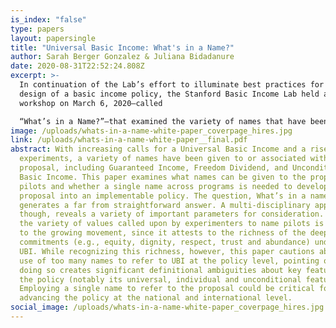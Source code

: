 ```yaml
---
is_index: "false"
type: papers
layout: papersingle
title: "Universal Basic Income: What's in a Name?"
author: Sarah Berger Gonzalez & Juliana Bidadanure
date: 2020-08-31T22:52:24.808Z
excerpt: >-
  In continuation of the Lab’s effort to illuminate best practices for the
  design of a basic income policy, the Stanford Basic Income Lab held an all-day
  workshop on March 6, 2020—called 

  “What’s in a Name?”—that examined the variety of names that have been given to Universal Basic Income and related policies. This white paper provides a summary of the discussions that occurred at the workshop and offers several findings that we hope can inform future basic income projects.
image: /uploads/whats-in-a-name-white-paper_coverpage_hires.jpg
link: /uploads/whats-in-a-name-white-paper__final.pdf
abstract: With increasing calls for a Universal Basic Income and a rise in
  experiments, a variety of names have been given to or associated with the
  proposal, including Guaranteed Income, Freedom Dividend, and Unconditional
  Basic Income. This paper examines what names can be given to the proposal and
  pilots and whether a single name across programs is needed to develop the
  proposal into an implementable policy. The question, What’s in a name?
  generates a far from straightforward answer. A multi-disciplinary approach,
  though, reveals a variety of important parameters for consideration. Moreover,
  the variety of values called upon by experimenters to name pilots is an asset
  to the growing movement, since it attests to the richness of the deep
  commitments (e.g., equity, dignity, respect, trust and abundance) underpinning
  UBI. While recognizing this richness, however, this paper cautions about the
  use of too many names to refer to UBI at the policy level, pointing out that
  doing so creates significant definitional ambiguities about key features of
  the policy (notably its universal, individual and unconditional features).
  Employing a single name to refer to the proposal could be critical for
  advancing the policy at the national and international level.
social_image: /uploads/whats-in-a-name-white-paper_coverpage_hires.jpg
---
```

